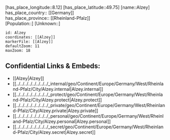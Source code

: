 ﻿---
location: [49.75,8.12] 
mapzoom: [7,12] 
mapmarker: city 
type: City
tags:
- geo/City


SpocWebEntityId: 28793
isDeleted: false
confidential: public

---
[has_place_longitude::8.12] 
[has_place_latitude::49.75] 
[name::Alzey] 
has_place_country:: [[Germany]]  
has_place_province:: [[Rheinland-Pfalz]]  
[Population::] 
[Unknown::] 


```leaflet
id: Alzey
coordinates: [[Alzey]] 
markerFile: [[Alzey]] 
defaultZoom: 11 
maxZoom: 18
```


## Confidential Links & Embeds: 
- [[Alzey|Alzey]]  
- [[../../../../../../../../_internal/geo/Continent/Europe/Germany/West/Rheinland-Pfalz/City/Alzey.internal|Alzey.internal]] 
- [[../../../../../../../../_protect/geo/Continent/Europe/Germany/West/Rheinland-Pfalz/City/Alzey.protect|Alzey.protect]] 
- [[../../../../../../../../_private/geo/Continent/Europe/Germany/West/Rheinland-Pfalz/City/Alzey.private|Alzey.private]] 
- [[../../../../../../../../_personal/geo/Continent/Europe/Germany/West/Rheinland-Pfalz/City/Alzey.personal|Alzey.personal]] 
- [[../../../../../../../../_secret/geo/Continent/Europe/Germany/West/Rheinland-Pfalz/City/Alzey.secret|Alzey.secret]] 
